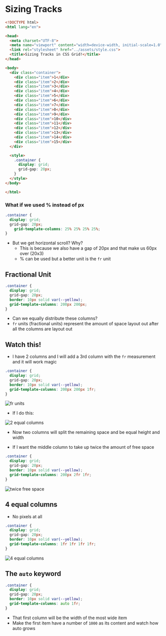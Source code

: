 # Sizing Tracks
```html
<!DOCTYPE html>
<html lang="en">

<head>
  <meta charset="UTF-8">
  <meta name="viewport" content="width=device-width, initial-scale=1.0">
  <link rel="stylesheet" href="../assets/style.css">
  <title>Sizing Tracks in CSS Grid!</title>
</head>

<body>
  <div class="container">
    <div class="item">1</div>
    <div class="item">2</div>
    <div class="item">3</div>
    <div class="item">4</div>
    <div class="item">5</div>
    <div class="item">6</div>
    <div class="item">7</div>
    <div class="item">8</div>
    <div class="item">9</div>
    <div class="item">10</div>
    <div class="item">11</div>
    <div class="item">12</div>
    <div class="item">13</div>
    <div class="item">14</div>
    <div class="item">15</div>
  </div>

  <style>
    .container {
      display: grid;
      grid-gap: 20px;
    }
  </style>
</body>

</html>
```

### What if we used % instead of px
```css
.container {
  display: grid;
  grid-gap: 20px;
    grid-template-columns: 25% 25% 25% 25%;
}
```

* But we get horizontal scroll? Why?
    - This is because we also have a gap of 20px and that make us 60px over (20x3)
    - % can be used but a better unit is the `fr` unit

## Fractional Unit
```css
.container {
  display: grid;
  grid-gap: 20px;
  border: 10px solid var(--yellow);
  grid-template-columns: 200px 200px;
}
```

* Can we equally distribute these columns?
* `fr` units (fractional units) represent the amount of space layout out after all the columns are layout out

## Watch this!
* I have 2 columns and I will add a 3rd column with the `fr` measurement and it will work magic

```css
.container {
  display: grid;
  grid-gap: 20px;
  border: 10px solid var(--yellow);
  grid-template-columns: 200px 200px 1fr;
}
```

![fr units](https://i.imgur.com/08k0awV.png)

* If I do this:

![2 equal columns](https://i.imgur.com/R21Ltji.png)

* Now two columns will split the remaining space and be equal height and width

* If I want the middle column to take up twice the amount of free space

```css
.container {
  display: grid;
  grid-gap: 20px;
  border: 10px solid var(--yellow);
  grid-template-columns: 200px 2fr 1fr;
}
```

![twice free space](https://i.imgur.com/46gZMP1.png)

## 4 equal columns
* No pixels at all

```css
.container {
  display: grid;
  grid-gap: 20px;
  border: 10px solid var(--yellow);
  grid-template-columns: 1fr 1fr 1fr 1fr;
}
```

![4 equal columns](https://i.imgur.com/AqFxbIu.png)

## The `auto` keyword
```css
.container {
  display: grid;
  grid-gap: 20px;
  border: 10px solid var(--yellow);
  grid-template-columns: auto 1fr;
}
```

* That first column will be the width of the most wide item
* Make the first item have a number of `1000` as its content and watch how auto grows
